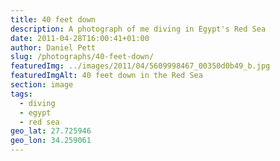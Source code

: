 ```yaml
---
title: 40 feet down
description: A photograph of me diving in Egypt's Red Sea
date: 2011-04-28T16:00:41+01:00
author: Daniel Pett
slug: /photographs/40-feet-down/
featuredImg: ../images/2011/04/5609998467_00350d0b49_b.jpg
featuredImgAlt: 40 feet down in the Red Sea
section: image
tags:
  - diving
  - egypt
  - red sea
geo_lat: 27.725946
geo_lon: 34.259061
---
```

